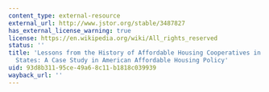```yaml
---
content_type: external-resource
external_url: http://www.jstor.org/stable/3487827
has_external_license_warning: true
license: https://en.wikipedia.org/wiki/All_rights_reserved
status: ''
title: 'Lessons from the History of Affordable Housing Cooperatives in the United
  States: A Case Study in American Affordable Housing Policy'
uid: 93d8b311-95ce-49a6-8c11-b1818c039939
wayback_url: ''
---
```

